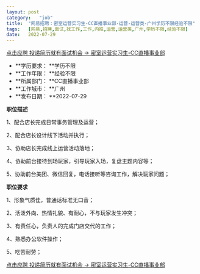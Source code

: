 ```yaml
---
layout:	post
category:	"job"
title:	"网易招聘：密室运营实习生-CC直播事业部-运营-运营类-广州学历不限经验不限"
tags:	[网易,招聘,面试,找工作,工作,内推,运营,运营类,广州,学历不限,经验不限]
date:	2022-07-29
---
```


[点击应聘 投递简历就有面试机会 ->  密室运营实习生-CC直播事业部](http://mobile.bole.netease.com/bole/boleDetail?id=40893&employeeId=346f03c3cda5f04c&key=all)



- **学历要求： **学历不限
- **工作年限： **经验不限
- **所属部门： **CC直播事业部
- **工作城市： **广州
- **发布日期： **2022-07-29



**职位描述**

1、配合店长完成日常事务管理及运营；

2、配合店长设计线下活动并执行；

3、协助店长完成线上运营活动落地；

4、协助前台接待到场玩家，引导玩家入场，复盘主题内容等；

5、协助前台美团、微信回复，电话接听等咨询工作，解决玩家问题；









**职位要求**

1、形象气质佳，普通话标准无口音；

2、活泼外向、热情礼貌、有耐心，不与玩家发生冲突；

3、有责任心，负责人的完成门店交代的工作；

4、熟悉办公软件操作；

5、吃苦耐劳；



[点击应聘 投递简历就有面试机会 ->  密室运营实习生-CC直播事业部](http://mobile.bole.netease.com/bole/boleDetail?id=40893&employeeId=346f03c3cda5f04c&key=all)